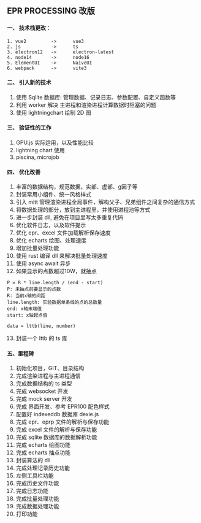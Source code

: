 ## EPR PROCESSING 改版

#### 一、 技术栈更改：
```
1. vue2         ->		vue3
2. js           ->		ts
3. electron12   -> 		electron-latest
4. node14       -> 		node16
5. ElementUI    ->		NaiveUI
6. webpack      ->		vite3
```

#### 二、 引入新的技术
1. 使用 Sqlite 数据库: 管理数据、记录日志、参数配置、自定义函数等
2. 利用 worker 解决 主进程和渲染进程计算数据时阻塞的问题
3. 使用 lightningchart 绘制 2D 图

#### 三、 验证性的工作
1. GPU.js 实际运用，以及性能比较
2. lightning chart 使用
3. piscina, microjob

#### 四、 优化改善
1. 丰富的数据结构，规范数据，实部、虚部、g因子等
2. 封装常用小组件、统一风格样式
3. 引入 mitt 管理渲染进程全局事件，解构父子、兄弟组件之间复杂的通信方式
4. 将数据处理的部分，放到主进程里，并使用进程池等方式
5. 进一步封装 dll, 避免在项目里写太多重复代码
6. 优化软件日志，以及软件提示
7. 优化 epr、excel 文件加载解析保存速度
8. 优化 echarts 绘图、处理速度
9. 增加批量处理功能
10. 使用 rust 编译 dll 来解决批量处理速度
11. 使用 async await 异步
12. 如果显示的点数超过10W，就抽点
```
P = R * line.length / (end - start)
P: 未抽点前要显示的点数
R: 当前x轴的间距
line.length: 实验数据单条线的点的总数量
end: x轴末端值
start: x轴起点值

data = lttb(line, number)
```
13. 封装一个 lttb 的 ts 库


#### 五、里程碑
1. 初始化项目，GIT、目录结构
2. 完成渲染进程与主进程通信
3. 完成数据结构的 ts 类型
4. 完成 websocket 开发
5. 完成 mock server 开发
6. 完成 界面开发、参考 EPR100 配色样式
7. 配置好 indexeddb 数据库 dexie.js
8. 完成 epr、eprp 文件的解析与保存功能
9. 完成 excel 文件的解析与保存功能
10. 完成 sqlite 数据库的数据解析功能
11. 完成 echarts 绘图功能
12. 完成 echarts 抽点功能
13. 封装算法的 dll
14. 完成处理记录历史功能
15. 左侧工具栏功能
16. 完成历史文件功能
17. 完成日志功能
18. 完成批量处理功能
19. 完成数据处理功能
20. 打印功能


